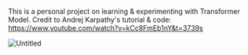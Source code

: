 This is a personal project on learning & experimenting with Transformer Model.
Credit to Andrej Karpathy's tutorial & code: https://www.youtube.com/watch?v=kCc8FmEb1nY&t=3739s

![Untitled](https://user-images.githubusercontent.com/97650319/236601093-3df9212d-0396-44f2-84f7-703dfef47754.png)
